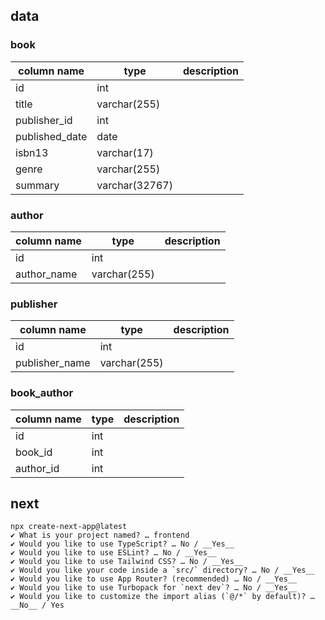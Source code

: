## data

### book

| column name    | type           | description |
| -------------- | -------------- | ----------- |
| id             | int            |             |
| title          | varchar(255)   |             |
| publisher_id   | int            |             |
| published_date | date           |             |
| isbn13         | varchar(17)    |             |
| genre          | varchar(255)    |             |
| summary        | varchar(32767) |             |

### author

| column name | type         | description |
| ----------- | ------------ | ----------- |
| id          | int          |             |
| author_name | varchar(255) |             |

### publisher

| column name    | type         | description |
| -------------- | ------------ | ----------- |
| id             | int          |             |
| publisher_name | varchar(255) |             |

### book_author

| column name | type | description |
| ----------- | ---- | ----------- |
| id          | int  |             |
| book_id     | int  |             |
| author_id   | int  |             |

## next

```
npx create-next-app@latest
✔ What is your project named? … frontend
✔ Would you like to use TypeScript? … No / __Yes__
✔ Would you like to use ESLint? … No / __Yes__
✔ Would you like to use Tailwind CSS? … No / __Yes__
✔ Would you like your code inside a `src/` directory? … No / __Yes__
✔ Would you like to use App Router? (recommended) … No / __Yes__
✔ Would you like to use Turbopack for `next dev`? … No / __Yes__
✔ Would you like to customize the import alias (`@/*` by default)? … __No__ / Yes
```

